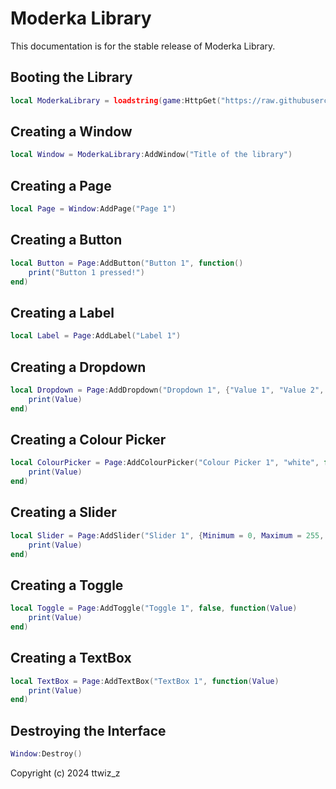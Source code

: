 # Moderka Library
This documentation is for the stable release of Moderka Library.

## Booting the Library
```lua
local ModerkaLibrary = loadstring(game:HttpGet("https://raw.githubusercontent.com/ttwizz/Roblox/master/ModerkaLibrary.lua", true))()
```


## Creating a Window
```lua
local Window = ModerkaLibrary:AddWindow("Title of the library")
```


## Creating a Page
```lua
local Page = Window:AddPage("Page 1")
```


## Creating a Button
```lua
local Button = Page:AddButton("Button 1", function()
	print("Button 1 pressed!")
end)
```


## Creating a Label
```lua
local Label = Page:AddLabel("Label 1")
```


## Creating a Dropdown
```lua
local Dropdown = Page:AddDropdown("Dropdown 1", {"Value 1", "Value 2", "Value 3"}, function(Value)
	print(Value)
end)
```


## Creating a Colour Picker
```lua
local ColourPicker = Page:AddColourPicker("Colour Picker 1", "white", function(Value)
	print(Value)
end)
```


## Creating a Slider
```lua
local Slider = Page:AddSlider("Slider 1", {Minimum = 0, Maximum = 255, Default = 50}, function(Value)
	print(Value)
end)
```


## Creating a Toggle
```lua
local Toggle = Page:AddToggle("Toggle 1", false, function(Value)
	print(Value)
end)
```


## Creating a TextBox
```lua
local TextBox = Page:AddTextBox("TextBox 1", function(Value)
	print(Value)
end)
```


## Destroying the Interface
```lua
Window:Destroy()
```
Copyright (c) 2024 ttwiz_z